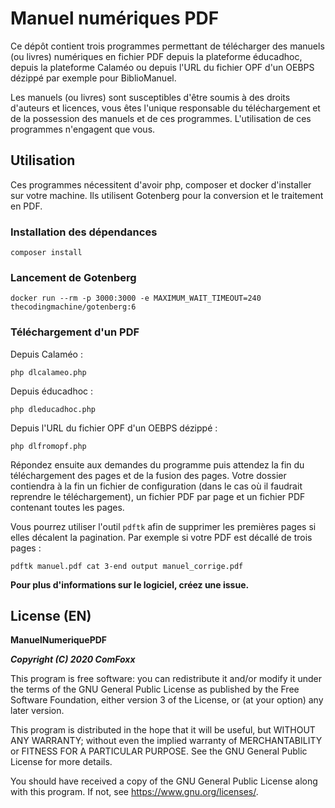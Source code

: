 # Manuel numériques PDF

Ce dépôt contient trois programmes permettant de télécharger des manuels (ou livres) numériques en fichier PDF depuis la plateforme éducadhoc, depuis la plateforme Calaméo ou depuis l'URL du fichier OPF d'un OEBPS dézippé par exemple pour BiblioManuel.

Les manuels (ou livres) sont susceptibles d'être soumis à des droits d'auteurs et licences, vous êtes l'unique responsable du téléchargement et de la possession des manuels et de ces programmes. L'utilisation de ces programmes n'engagent que vous.

## Utilisation

Ces programmes nécessitent d'avoir php, composer et docker d'installer sur votre machine. Ils utilisent Gotenberg pour la conversion et le traitement en PDF.

### Installation des dépendances

```shell
composer install
```

### Lancement de Gotenberg

```shell
docker run --rm -p 3000:3000 -e MAXIMUM_WAIT_TIMEOUT=240 thecodingmachine/gotenberg:6
```

### Téléchargement d'un PDF

Depuis Calaméo :
```shell
php dlcalameo.php
```

Depuis éducadhoc :
```shell
php dleducadhoc.php
```

Depuis l'URL du fichier OPF d'un OEBPS dézippé :
```shell
php dlfromopf.php
```

Répondez ensuite aux demandes du programme puis attendez la fin du téléchargement des pages et de la fusion des pages. Votre dossier contiendra à la fin un fichier de configuration (dans le cas où il faudrait reprendre le téléchargement), un fichier PDF par page et un fichier PDF contenant toutes les pages.

Vous pourrez utiliser l'outil `pdftk` afin de supprimer les premières pages si elles décalent la pagination. Par exemple si votre PDF est décallé de trois pages :
```shell
pdftk manuel.pdf cat 3-end output manuel_corrige.pdf
```

**Pour plus d'informations sur le logiciel, créez une issue.**

## License (EN)

**ManuelNumeriquePDF**

***Copyright (C) 2020 ComFoxx***

This program is free software: you can redistribute it and/or modify
it under the terms of the GNU General Public License as published by
the Free Software Foundation, either version 3 of the License, or
(at your option) any later version.

This program is distributed in the hope that it will be useful,
but WITHOUT ANY WARRANTY; without even the implied warranty of
MERCHANTABILITY or FITNESS FOR A PARTICULAR PURPOSE.  See the
GNU General Public License for more details.

You should have received a copy of the GNU General Public License
along with this program.  If not, see https://www.gnu.org/licenses/.

